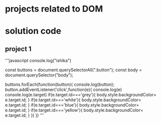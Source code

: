 # projects related to DOM


# solution code

## project 1
'''javascript
console.log("ishika")

const buttons = document.querySelectorAll(".button");
const body = document.querySelector("body");

buttons.forEach(function(button){
  console.log(button);
  button.addEventListener('click',function(e){
       console.log(e)
       console.log(e.target)
       if(e.target.id==='grey'){
         body.style.backgroundColor= e.target.id;
       }
       if(e.target.id==='white'){
        body.style.backgroundColor= e.target.id;
      }
      if(e.target.id==='blue'){
        body.style.backgroundColor= e.target.id;
      }
      if(e.target.id==='yellow'){
        body.style.backgroundColor= e.target.id;
      }
  })
})
'''